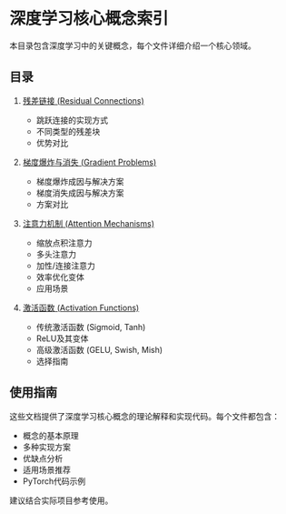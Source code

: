 # 深度学习核心概念索引

本目录包含深度学习中的关键概念，每个文件详细介绍一个核心领域。

## 目录

1. [残差链接 (Residual Connections)](./residual_connections.md)
   - 跳跃连接的实现方式
   - 不同类型的残差块
   - 优势对比

2. [梯度爆炸与消失 (Gradient Problems)](./gradient_problems.md)
   - 梯度爆炸成因与解决方案
   - 梯度消失成因与解决方案
   - 方案对比

3. [注意力机制 (Attention Mechanisms)](./attention_mechanisms.md)
   - 缩放点积注意力
   - 多头注意力
   - 加性/连接注意力
   - 效率优化变体
   - 应用场景

4. [激活函数 (Activation Functions)](./activation_functions.md)
   - 传统激活函数 (Sigmoid, Tanh)
   - ReLU及其变体
   - 高级激活函数 (GELU, Swish, Mish)
   - 选择指南
   
## 使用指南

这些文档提供了深度学习核心概念的理论解释和实现代码。每个文件都包含：

- 概念的基本原理
- 多种实现方案
- 优缺点分析
- 适用场景推荐
- PyTorch代码示例

建议结合实际项目参考使用。